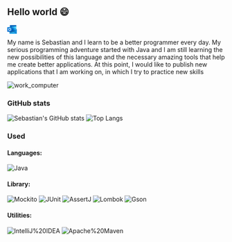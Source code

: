 ## Hello world 😄       
[<img align="left" alt="sebastian.tk | Outlook" width="22px" src="./icon.png" />][outlook]
<br>

My name is Sebastian and I learn to be a better programmer every day. My serious programming adventure started with Java and I am still learning the new possibilities of this language and the necessary amazing tools that help me create better applications. At this point, I would like to publish new applications that I am working on, in which I try to practice new skills

![work_computer](https://user-images.githubusercontent.com/74151967/137332861-9ec439df-aed5-412a-8d97-0e8deca3a1c9.jpg)

### GitHub stats

![Sebastian's GitHub stats](https://github-readme-stats.vercel.app/api?username=sebastian-tk&theme=github_dark&show_icons=true)
![Top Langs](https://github-readme-stats.vercel.app/api/top-langs/?username=sebastian-tk&theme=great-gatsby&layout=compact)

### Used
#### Languages:
![Java](https://img.shields.io/badge/-Java-yellow?style=flat&logo=java&logoColor=white)

#### Library:
![Mockito](http://img.shields.io/badge/-Mockito-47A248?style=flat&logo=Mockito&logoColor=white)
![JUnit](https://img.shields.io/badge/-JUnit-E34F26?style=flat&logo=JUnit&logoColor=white)
![AssertJ](https://img.shields.io/badge/-AssertJ-FF9A00?style=flat&logo=AssertJ&logoColor=white)
![Lombok](https://img.shields.io/badge/-Lombok-02569B?style=flat&logo=Lombok&logoColor=white)
![Gson](https://img.shields.io/badge/-Gson-8A4182?style=flat&logo=Gson&logoColor=white)


#### Utilities:
![IntelliJ%20IDEA](https://img.shields.io/badge/-IntelliJ%20IDEA-5849BE?style=flat&logo=IntelliJ%20IDEA&logoColor=white)
![Apache%20Maven](https://img.shields.io/badge/-Apache%20Maven-5C2D91?style=flat&logo=Apache%20Maven&logoColor=white)


[outlook]: mailto:sebastian.tkaczykk@outlook.com


<!--
**sebastian-tk/sebastian-tk** is a ✨ _special_ ✨ repository because its `README.md` (this file) appears on your GitHub profile.

Here are some ideas to get you started:

- 🔭 I’m currently working on ...
- 🌱 I’m currently learning ...
- 👯 I’m looking to collaborate on ...
- 🤔 I’m looking for help with ...
- 💬 Ask me about ...
- 📫 How to reach me: ...
- 😄 Pronouns: ...
- ⚡ Fun fact: ...
-->
